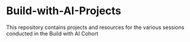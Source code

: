 # Build-with-AI-Projects
This repository contains projects and resources for the various sessions conducted in the Build with AI Cohort

